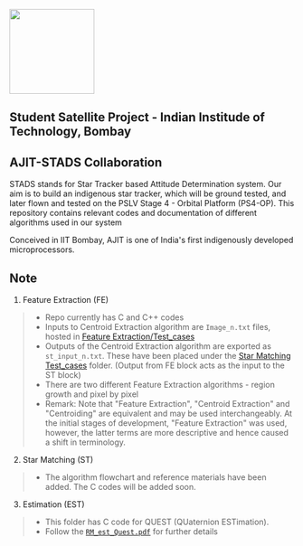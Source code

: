 [<img src="https://www.aero.iitb.ac.in/satlab/images/IITBSSP2019.png" width="150"/>](image.png) 

## Student Satellite Project - Indian Institude of Technology, Bombay

## AJIT-STADS Collaboration

STADS stands for Star Tracker based Attitude Determination system. Our aim is to build an indigenous star tracker, which will be ground tested, and later flown and tested on the PSLV Stage 4 - Orbital Platform (PS4-OP).
This repository contains relevant codes and documentation of different algorithms used in our system

Conceived in IIT Bombay, AJIT is one of India's first indigenously developed microprocessors.

## Note
 1. Feature Extraction (FE)
 >  * Repo currently has C and C++ codes
 >  * Inputs to Centroid Extraction algorithm are `Image_n.txt` files, hosted in [Feature Extraction/Test_cases](Feature%20Extraction/Test_cases)
 >  * Outputs of the Centroid Extraction algorithm are exported as `st_input_n.txt`. These have been placed under the [Star Matching Test_cases](Star%20Matching/Test_cases) folder. (Output from FE block acts as the input to the ST block)
 >  * There are two different Feature Extraction algorithms - region growth and pixel by pixel
 >  * Remark: Note that "Feature Extraction", "Centroid Extraction" and "Centroiding" are equivalent and may be used interchangeably. At the initial stages of development, "Feature Extraction" was used, however, the latter terms are more descriptive and hence caused a shift in terminology.

2. Star Matching (ST)
> * The algorithm flowchart and reference materials have been added. The C codes will be added soon.

3. Estimation (EST)
> * This folder has C code for QUEST (QUaternion ESTimation).
> * Follow the [`RM_est_Quest.pdf`](Estimation/README/RM_est_Quest.pdf) for further details
